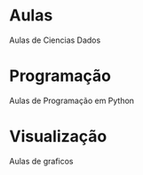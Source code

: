 # Aulas
Aulas de Ciencias Dados
# Programação
Aulas de Programação em Python
# Visualização 
Aulas de graficos
